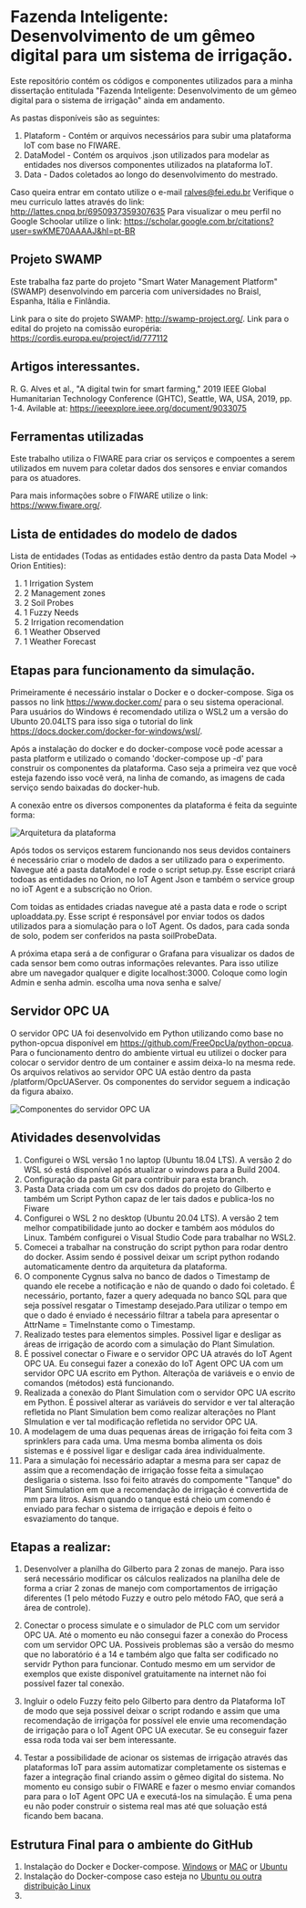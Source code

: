 # Fazenda Inteligente: Desenvolvimento de um gêmeo digital para um sistema de irrigação.

Este repositório contém os códigos e componentes utilizados para a minha dissertação entitulada "Fazenda Inteligente: Desenvolvimento de um gêmeo digital para o sistema de irrigação" ainda em andamento.

As pastas disponíveis são as seguintes:

1. Plataform - Contém or arquivos necessários para subir uma plataforma IoT com base no FIWARE.
2. DataModel - Contém os arquivos .json utilizados para modelar as entidades nos diversos componentes utilizados na plataforma IoT. 
3. Data - Dados coletados ao longo do desenvolvimento do mestrado. 

Caso queira entrar em contato utilize o e-mail ralves@fei.edu.br
Verifique o meu curriculo lattes através do link: http://lattes.cnpq.br/6950937359307635
Para visualizar o meu perfil no Google Schoolar utilize o link: https://scholar.google.com.br/citations?user=swKME70AAAAJ&hl=pt-BR

## Projeto SWAMP

Este trabalha faz parte do projeto "Smart Water Management Platform" (SWAMP) desenvolvindo em parceria com universidades no Braisl, Espanha, Itália e Finlândia. 

Link para o site do projeto SWAMP: http://swamp-project.org/.
Link para o edital do projeto na comissão européria: https://cordis.europa.eu/project/id/777112

## Artigos interessantes. 

R. G. Alves et al., "A digital twin for smart farming," 2019 IEEE Global Humanitarian Technology Conference (GHTC), Seattle, WA, USA, 2019, pp. 1-4. Avilable at: https://ieeexplore.ieee.org/document/9033075

## Ferramentas utilizadas

Este trabalho utiliza o FIWARE para criar os serviços e compoentes a serem utilizados em nuvem para coletar dados dos sensores e enviar comandos para os atuadores. 

Para mais informações sobre o FIWARE utilize o link: https://www.fiware.org/.

## Lista de entidades do modelo de dados

Lista de entidades (Todas as entidades estão dentro da pasta Data Model -> Orion Entities):
1. 1 Irrigation System
2. 2 Management zones 
3. 2 Soil Probes
4. 1 Fuzzy Needs
5. 2 Irrigation recomendation
6. 1 Weather Observed
7. 1 Weather Forecast

## Etapas para funcionamento da simulação. 

Primeiramente é necessário instalar o Docker e o docker-compose. Siga os passos no link https://www.docker.com/ para o seu sistema operacional. Para usuários do Windows é recomendado utiliza o WSL2 um a versão do Ubunto 20.04LTS para isso siga o tutorial do link https://docs.docker.com/docker-for-windows/wsl/.

Após a instalação do docker e do docker-compose você pode acessar a pasta platform e utilizado o comando 'docker-compose up -d' para construir os componentes da plataforma. Caso seja a primeira vez que você esteja fazendo isso você verá, na linha de comando, as imagens de cada serviço sendo baixadas do docker-hub. 

A conexão entre os diversos componentes da plataforma é feita da seguinte forma:

![Arquitetura da plataforma](https://github.com/rafaelalvesitm/dtsmartfarming/blob/master/pictures/platform.png)

Após todos os serviços estarem funcionando nos seus devidos containers é necessário criar o modelo de dados a ser utilizado para o experimento. Navegue até a pasta dataModel e rode o script setup.py. Esse escript criará todoas as entidades no Orion, no IoT Agent Json e também o service group no ioT Agent e a subscrição no Orion. 

Com toidas as entidades criadas navegue até a pasta data e rode o script uploaddata.py. Esse script é responsável por enviar todos os dados utilizados para a siomulação para o IoT Agent. Os dados, para cada sonda de solo, podem ser conferidos na pasta soilProbeData.

A próxima etapa será a de configurar o Grafana para visualizar os dados de cada sensor bem como outras informações relevantes. Para isso utilize abre um navegador qualquer e digite localhost:3000. Coloque como login Admin e senha admin. escolha uma nova senha e salve/ 

## Servidor OPC UA

O servidor OPC UA foi desenvolvido em Python utilizando como base no python-opcua disponível em https://github.com/FreeOpcUa/python-opcua. Para o funcionamento dentro do ambiente virtual eu utilizei o docker para colocar o servidor dentro de um container e assim deixa-lo na mesma rede. Os arquivos relativos ao servidor OPC UA estão dentro da pasta /platform/OpcUAServer. Os componentes do servidor seguem a indicação da figura abaixo.  

![Componentes do servidor OPC UA](https://github.com/rafaelalvesitm/dtsmartfarming/blob/master/pictures/serverItens.png)


## Atividades desenvolvidas
1. Configurei o WSL versão 1 no laptop (Ubuntu 18.04 LTS). A versão 2 do WSL só está disponível após atualizar o windows para a Build 2004. 
2. Configuração da pasta Git para contribuir para esta branch. 
3. Pasta Data criada com um csv dos dados do projeto do Gilberto e também um Script Python capaz de ler tais dados e publica-los no Fiware
4. Configurei o WSL 2 no desktop (Ubuntu 20.04 LTS). A versão 2 tem melhor compatibilidade junto ao docker e também aos módulos do Linux. Também configurei o Visual Studio Code para trabalhar no WSL2. 
5. Comecei a trabalhar na construção do script python para rodar dentro do docker. Assim sendo é possivel deixar um script python rodando automaticamente dentro da arquitetura da plataforma. 
6. O componente Cygnus salva no banco de dados o Timestamp de quando ele recebe a notificação e não de quando o dado foi coletado. É necessário, portanto, fazer a query adequada no banco SQL para que seja possível resgatar o Timestamp desejado.Para utilizar o tempo em que o dado é enviado é necessário filtrar a tabela para apresentar o AttrName = TimeInstante como o Timestamp.
7. Realizado testes para elementos simples. Possivel ligar e desligar as áreas de irrigação de acordo com a simulação do Plant Simulation. 
8. É possivel conectar o Fiware e o servidor OPC UA através do IoT Agent OPC UA. Eu consegui fazer a conexão do IoT Agent OPC UA com um servidor OPC UA escrito em Python. Alteraçõa de variáveis e o envio de comandos (métodos) está funcionando. 
9. Realizada a conexão do Plant Simulation com o servidor OPC UA escrito em Python. É possivel alterar as variáveis do servidor e ver tal alteração refletida no Plant Simulation bem como realizar alterações no Plant SImulation e ver tal modificação refletida no servidor OPC UA. 
10. A modelagem de uma duas pequenas áreas de irrigação foi feita com 3 sprinklers para cada uma. Uma mesma bomba alimenta os dois sistemas e é possivel ligar e desligar cada área individualmente. 
11. Para a simulação foi necessário adaptar a mesma para ser capaz de assim que a recomendação de irrigação fosse feita a simulaçao desligaria o sistema. Isso foi feito através do compomente "Tanque" do Plant Simulation em que a recomendação de irrigação é convertida de mm para litros. Asism quando o tanque está cheio um comendo é enviado para fechar o sistema de irrigação e depois é feito o esvaziamento do tanque. 


## Etapas a realizar:

1. Desenvolver a planilha do Gilberto para 2 zonas de manejo. Para isso será necessário modificar os cálculos realizados na planilha dele de forma a criar 2 zonas de manejo com comportamentos de irrigação diferentes (1 pelo método Fuzzy e outro pelo método FAO, que será a área de controle). 

2. Conectar o process simulate e o simulador de PLC com um servidor OPC UA. Até o momento eu não consegui fazer a conexão do Process com um servidor OPC UA. Possiveis problemas são a versão do mesmo que no laboratório é a 14 e também algo que falta ser codificado no servidr Python para funcionar. Contudo mesmo em um servidor de exemplos que existe disponível gratuitamente na internet não foi possível fazer tal conexão. 

3. Ingluir o odelo Fuzzy feito pelo Gilberto para dentro da Plataforma IoT de modo que seja possivel deixar o script rodando e assim que uma recomendação de irrigaçõa for possível ele envie uma recomendação de irrigação para o IoT Agent OPC UA executar. Se eu conseguir fazer essa roda toda vai ser bem interessante. 

4. Testar a possibilidade de acionar os sistemas de irrigação através das plataformas IoT para assim automatizar completamente os sistemas e fazer a integração final criando assim o gêmeo digital do sistema. No momento eu consigo subir o FIWARE e fazer o mesmo enviar comandos para para o IoT Agent OPC UA e executá-los na simulação. É uma pena eu não poder construir o sistema real mas até que soluação está ficando bem bacana. 

## Estrutura Final para o ambiente do GitHub

1. Instalação do Docker e Docker-compose. [Windows](https://docs.docker.com/docker-for-windows/install/) or [MAC](https://docs.docker.com/docker-for-mac/install/) or [Ubuntu](https://docs.docker.com/engine/install/ubuntu/)
2. Instalação do Docker-compose caso esteja no [Ubuntu ou outra distribuição Linux](https://docs.docker.com/compose/install/)
3.
